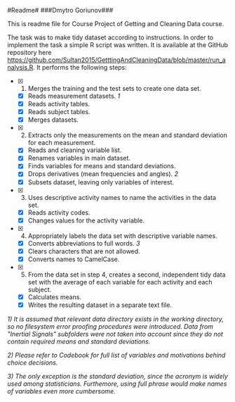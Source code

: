 #Readme#
###Dmytro Goriunov###

This is readme file for Course Project of Getting and Cleaning Data course.

The task was to make tidy dataset according to instructions. In order to implement the task a simple R script was written. It is available at the GitHub repository here <https://github.com/Sultan2015/GetttingAndCleaningData/blob/master/run_analysis.R>. It performs the following steps:

- [x] 1. Merges the training and the test sets to create one data set.
  - [x] Reads measurement datasets. *1*
  - [x] Reads activity tables.
  - [x] Reads subject tables.
  - [x] Merges datasets.
- [x] 2. Extracts only the measurements on the mean and standard deviation for each measurement.
  - [x] Reads and cleaning variable list.
  - [x] Renames variables in main dataset.
  - [x] Finds variables for means and standard deviations.
  - [x] Drops derivatives (mean frequencies and angles). *2*
  - [x] Subsets dataset, leaving only variables of interest.
- [x] 3. Uses descriptive activity names to name the activities in the data set.
  - [x] Reads activity codes.
  - [x] Changes values for the activity variable.
- [x] 4. Appropriately labels the data set with descriptive variable names.
  - [x] Converts abbreviations to full words. *3*
  - [x] Clears characters that are not allowed.
  - [x] Converts names to CamelCase.
- [x] 5. From the data set in step 4, creates a second, independent tidy data set with the average of each variable for each activity and each subject.
  - [x] Calculates means.
  - [x] Writes the resulting dataset in a separate text file.

*1) It is assumed that relevant data directory exists in the working directory, so no filesystem error proofing procedures were introduced. Data from "Inertial Signals" subfolders were not taken into account since they do not contain required means and standard deviations.*

*2) Please refer to Codebook for full list of variables and motivations behind choice decisions.*

*3) The only exception is the standard deviation, since the acronym is widely used among statisticians. Furthemore, using full phrase would make names of variables even more cumbersome.*